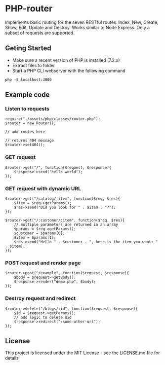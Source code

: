 # PHP-router

Implements basic routing for the seven RESTful routes: Index, New, Create, Show, Edit, Update and Destroy. Works similar to Node Express. Only a subset of requests are supported.

## Geting Started

- Make sure a recent version of PHP is installed (7.2.x)
- Extract files to folder
- Start a PHP CLI webserver with the following command
```
php -S localhost:3000
```

## Example code

### Listen to requests

```
require("./assets/php/classes/router.php");
$router = new Router();

// add routes here

// returns 404 message
$router->set404();
```

### GET request

```
$router->get("/", function($request, $response){
	$response->send("hello world");
});
```

### GET request with dynamic URL

```
$router->get("/catalog/:item", function($req, $res){
	$item = $req->getParams();
	$res->send("Did you look for " . $item . "?");
});
```

```
$router->get("/:customer/:item", function($req, $res){
	// multiple parameters are returned in an array
	$params = $req->getParams();
	$customer = $params[0];
	$item = $params[1];
	$res->send("Hello " . $customer . ", here is the item you want: " . $item);
});
```

### POST request and render page

```
$router->post("/example", function($request, $response){
	$body = $request->getBody();
	$response->render("demo.php", $body);
});
```

### Destroy request and redirect

```
$router->delete("/blogs/:id", function($request, $response){
	$id = $request->getParams();
	// add logic to delete $id
	$response->redirect("/some-other-url");
});
```

## License

This project is licensed under the MIT License - see the LICENSE.md file for details